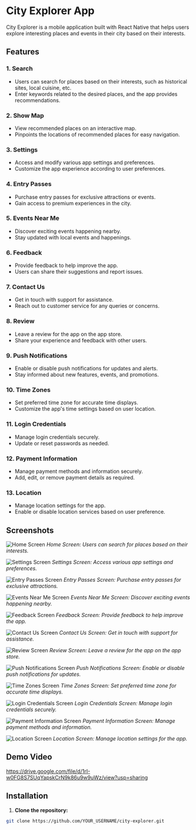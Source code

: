 # City Explorer App

City Explorer is a mobile application built with React Native that helps users explore interesting places and events in their city based on their interests.

## Features

### 1. Search
- Users can search for places based on their interests, such as historical sites, local cuisine, etc.
- Enter keywords related to the desired places, and the app provides recommendations.

### 2. Show Map
- View recommended places on an interactive map.
- Pinpoints the locations of recommended places for easy navigation.

### 3. Settings
- Access and modify various app settings and preferences.
- Customize the app experience according to user preferences.

### 4. Entry Passes
- Purchase entry passes for exclusive attractions or events.
- Gain access to premium experiences in the city.

### 5. Events Near Me
- Discover exciting events happening nearby.
- Stay updated with local events and happenings.

### 6. Feedback
- Provide feedback to help improve the app.
- Users can share their suggestions and report issues.

### 7. Contact Us
- Get in touch with support for assistance.
- Reach out to customer service for any queries or concerns.

### 8. Review
- Leave a review for the app on the app store.
- Share your experience and feedback with other users.

### 9. Push Notifications
- Enable or disable push notifications for updates and alerts.
- Stay informed about new features, events, and promotions.

### 10. Time Zones
- Set preferred time zone for accurate time displays.
- Customize the app's time settings based on user location.

### 11. Login Credentials
- Manage login credentials securely.
- Update or reset passwords as needed.

### 12. Payment Information
- Manage payment methods and information securely.
- Add, edit, or remove payment details as required.

### 13. Location
- Manage location settings for the app.
- Enable or disable location services based on user preference.

## Screenshots

![Home Screen](Screenshots/home_screen.png)
*Home Screen: Users can search for places based on their interests.*

![Settings Screen](Screenshots/settings.png)
*Settings Screen: Access various app settings and preferences.*

![Entry Passes Screen](Screenshots/entry_passes_screen.png)
*Entry Passes Screen: Purchase entry passes for exclusive attractions.*

![Events Near Me Screen](Screenshots/events_near_me.png)
*Events Near Me Screen: Discover exciting events happening nearby.*

![Feedback Screen](Screenshots/feedback.png)
*Feedback Screen: Provide feedback to help improve the app.*

![Contact Us Screen](Screenshots/contact_us.png)
*Contact Us Screen: Get in touch with support for assistance.*

![Review Screen](Screenshots/review.png)
*Review Screen: Leave a review for the app on the app store.*

![Push Notifications Screen](Screenshots/notifications.png)
*Push Notifications Screen: Enable or disable push notifications for updates.*

![Time Zones Screen](Screenshots/timezones.png)
*Time Zones Screen: Set preferred time zone for accurate time displays.*

![Login Credentials Screen](Screenshots/login_credentials.png)
*Login Credentials Screen: Manage login credentials securely.*

![Payment Information Screen](Screenshots/payment_info.png)
*Payment Information Screen: Manage payment methods and information.*

![Location Screen](Screenshots/location.png)
*Location Screen: Manage location settings for the app.*

## Demo Video

https://drive.google.com/file/d/1rI-w0FG8S7SUqYapskCrN9k86u9w9uWz/view?usp=sharing

## Installation

1. **Clone the repository:**

```bash
git clone https://github.com/YOUR_USERNAME/city-explorer.git
